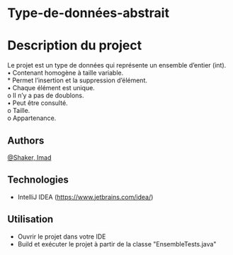# Type-de-données-abstrait

# Description du project
Le projet est un type de données qui représente un ensemble d’entier (int).  
• Contenant homogène à taille variable.  
    * Permet l’insertion et la suppression d’élément.  
• Chaque élément est unique.  
    o Il n’y a pas de doublons.  
• Peut être consulté.  
    o Taille.  
    o Appartenance.  

## Authors
[@Shaker, Imad](https://gitlab.info.uqam.ca/bouarfa.imad)

## Technologies
* IntelliJ IDEA (https://www.jetbrains.com/idea/)

## Utilisation
* Ouvrir le projet dans votre IDE
* Build et exécuter le projet à partir de la classe "EnsembleTests.java"

